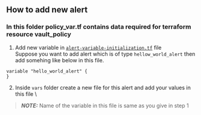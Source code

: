 ## How to add new alert
### In this folder policy_var.tf contains data required for terraform resource vault_policy
1. Add new variable in [```alert-variable-initialization.tf```](https://github.com/VibrentHealth/alerting-response/blob/d488dfa55d33fb4edc73cc06277e8bed2cfdae44/alerts/newrelicRules/modules/alerts/alert-variable-initialization.tf) file \
Suppose you want to add alert which is of type ```hellow_world_alert``` then add somehing like below in this file.

```
variable "hello_world_alert" {
}
```
2. Inside ```vars``` folder create a new file for this alert and add your values in this file \
> **_NOTE:_**  Name of the variable in this file is same as you give in step 1
